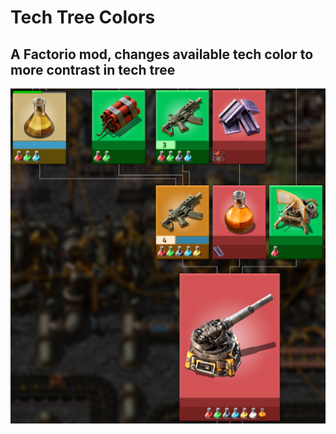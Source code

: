 # Tech Tree Colors
## A Factorio mod, changes available tech color to more contrast in tech tree

<img src="tech.png"/>
